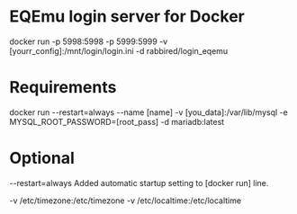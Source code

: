 # EQEmu login server for Docker

docker run -p 5998:5998 -p 5999:5999 -v [yourr_config]:/mnt/login/login.ini -d rabbired/login_eqemu

# Requirements

docker run --restart=always --name [name] -v [you_data]:/var/lib/mysql -e MYSQL_ROOT_PASSWORD=[root_pass] -d mariadb:latest

# Optional

--restart=always
Added automatic startup setting to [docker run] line.

-v /etc/timezone:/etc/timezone -v /etc/localtime:/etc/localtime
